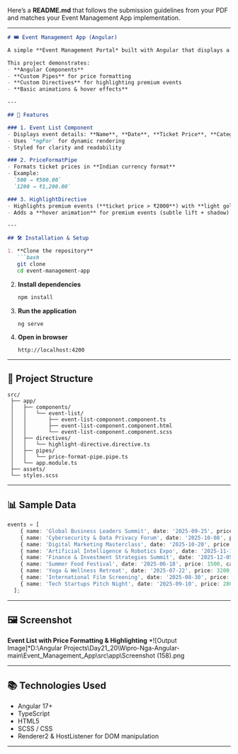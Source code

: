 Here’s a **README.md** that follows the submission guidelines from your PDF and matches your Event Management App implementation.

---

````md
# 🎟️ Event Management App (Angular)

A simple **Event Management Portal* built with Angular that displays a list of upcoming events, formats ticket prices, and highlights premium events.

This project demonstrates:
- **Angular Components**
- **Custom Pipes** for price formatting
- **Custom Directives** for highlighting premium events
- **Basic animations & hover effects**

---

## 📌 Features

### 1. Event List Component
- Displays event details: **Name**, **Date**, **Ticket Price**, **Category**
- Uses `*ngFor` for dynamic rendering
- Styled for clarity and readability

### 2. PriceFormatPipe
- Formats ticket prices in **Indian currency format**
- Example:  
  `500 → ₹500.00`  
  `1200 → ₹1,200.00`

### 3. HighlightDirective
- Highlights premium events (**ticket price > ₹2000**) with **light gold background**
- Adds a **hover animation** for premium events (subtle lift + shadow)

---

## 🛠️ Installation & Setup

1. **Clone the repository**
   ```bash
   git clone 
   cd event-management-app
````

2. **Install dependencies**

   ```bash
   npm install
   ```

3. **Run the application**

   ```bash
   ng serve
   ```

4. **Open in browser**

   ```
   http://localhost:4200
   ```

---

## 📂 Project Structure

```
src/
 ├── app/
 │   ├── components/
 │   │   └── event-list/
 │   │       ├── event-list-component.component.ts
 │   │       ├── event-list-component.component.html
 │   │       └── event-list-component.component.scss
 │   ├── directives/
 │   │   └── highlight-directive.directive.ts
 │   ├── pipes/
 │   │   └── price-format-pipe.pipe.ts
 │   └── app.module.ts
 ├── assets/
 └── styles.scss
```

---

## 📊 Sample Data

```ts
events = [
    { name: 'Global Business Leaders Summit', date: '2025-09-25', price: 5500, category: 'Conference' },
    { name: 'Cybersecurity & Data Privacy Forum', date: '2025-10-08', price: 4800, category: 'Seminar' },
    { name: 'Digital Marketing Masterclass', date: '2025-10-20', price: 3500, category: 'Workshop' },
    { name: 'Artificial Intelligence & Robotics Expo', date: '2025-11-15', price: 6200, category: 'Expo' },
    { name: 'Finance & Investment Strategies Summit', date: '2025-12-05', price: 5000, category: 'Conference' },
    { name: 'Summer Food Festival', date: '2025-06-18', price: 1500, category: 'Festival' },
    { name: 'Yoga & Wellness Retreat', date: '2025-07-22', price: 3200, category: 'Workshop' },
    { name: 'International Film Screening', date: '2025-08-30', price: 900, category: 'Screening' },
    { name: 'Tech Startups Pitch Night', date: '2025-09-10', price: 2800, category: 'Conference' },
  ];
  ```

---

## 🖼️ Screenshot

**Event List with Price Formatting & Highlighting**
*![Output Image]*D:\Angular Projects\Day21_20\Wipro-Nga-Angular-main\Event_Management_App\src\app\Screenshot (158).png

---

## 📚 Technologies Used

* Angular 17+
* TypeScript
* HTML5
* SCSS / CSS
* Renderer2 & HostListener for DOM manipulation

---

[GitHub]:https://github.com/ArunaChakali/EduLearn_Courses_Day19
 



